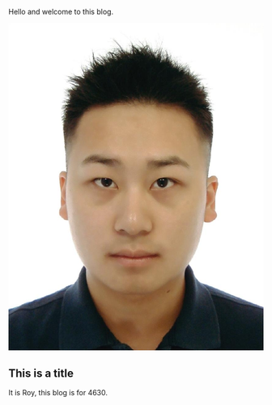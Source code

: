 Hello and welcome to this blog.

![Image of fast.ai logo](images/IMG_6418.JPG)

## This is a title

It is Roy, this blog is for 4630.

